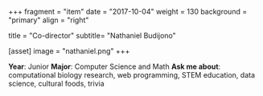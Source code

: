 +++
fragment = "item"
date = "2017-10-04"
weight = 130
background = "primary"
align = "right"

title = "Co-director"
subtitle= "Nathaniel Budijono"

[asset]
  image = "nathaniel.png"
+++

**Year**: Junior
**Major**: Computer Science and Math
**Ask me about**: computational biology research, web programming, STEM education, data science, cultural foods, trivia